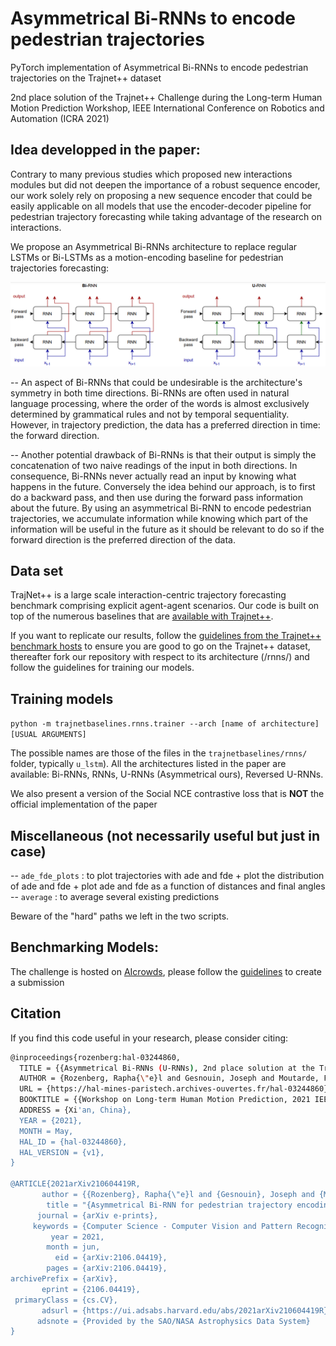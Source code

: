 # Asymmetrical Bi-RNNs to encode pedestrian trajectories
PyTorch implementation of Asymmetrical Bi-RNNs to encode pedestrian trajectories on the Trajnet++ dataset

2nd place solution of the Trajnet++ Challenge during the Long-term Human Motion Prediction Workshop, IEEE International Conference on Robotics and Automation (ICRA 2021)


## Idea developped in the paper:
Contrary to many previous studies which proposed new interactions modules but did not deepen the importance of a robust sequence encoder, our work solely
rely on proposing a new sequence encoder that could be easily applicable on all models that use the encoder-decoder pipeline for pedestrian trajectory forecasting while taking advantage of the research on interactions.

We propose an Asymmetrical Bi-RNNs architecture to replace regular LSTMs or Bi-LSTMs as a motion-encoding baseline for pedestrian trajectories forecasting:

![Asymmetrical Bi-RNNs architecture](https://github.com/JosephGesnouin/Asymmetrical-Bi-RNNs-to-encode-pedestrian-trajectories/blob/main/u-rnn.png)

-- An aspect of Bi-RNNs that could be undesirable is the architecture's symmetry in both time directions. Bi-RNNs are often used in natural language processing, where the order of the words is almost exclusively determined by grammatical rules and not by temporal sequentiality. However, in trajectory prediction, the data has a preferred direction in time: the forward direction. 

-- Another potential drawback of Bi-RNNs is that their output is simply the concatenation of two naive readings of the input in both directions. In consequence, Bi-RNNs never actually read an input by knowing what happens in the future. Conversely the idea behind our approach, is to first do a backward pass, and then use during the forward pass information about the future. By using an asymmetrical Bi-RNN to encode pedestrian trajectories, we accumulate information while knowing which part of the information will be useful in the future as it should be relevant to do so if the forward direction is the preferred direction of the data.

## Data set


TrajNet++ is a large scale interaction-centric trajectory forecasting benchmark comprising explicit agent-agent scenarios. Our code is built on top of the numerous baselines that are [available with Trajnet++](https://github.com/vita-epfl/trajnetplusplusbaselines).

If you want to replicate our results, follow the [guidelines from the Trajnet++ benchmark hosts](https://thedebugger811.github.io/posts/2020/03/intro_trajnetpp/) to ensure you are good to go on the Trajnet++ dataset, thereafter fork our repository with respect to its architecture (/rnns/) and follow the guidelines for training our models.



## Training models

`python -m trajnetbaselines.rnns.trainer --arch [name of architecture] [USUAL ARGUMENTS]`

The possible names are those of the files in the `trajnetbaselines/rnns/` folder, typically `u_lstm`).
All the architectures listed in the paper are available: Bi-RNNs, RNNs, U-RNNs (Asymmetrical ours), Reversed U-RNNs.

We also present a version of the Social NCE contrastive loss that is **NOT** the official implementation of the paper


## Miscellaneous (not necessarily useful but just in case)

-- `ade_fde_plots` : to plot trajectories with ade and fde + plot the distribution of ade and fde + plot ade and fde as a function of distances and final angles
-- `average` : to average several existing predictions


Beware of the "hard" paths we left in the two scripts.


## Benchmarking Models:
The challenge is hosted on [AIcrowds](https://www.aicrowd.com/challenges/trajnet-a-trajectory-forecasting-challenge), please follow the [guidelines](https://thedebugger811.github.io/posts/2021/04/milestone_1/) to create a submission

## Citation

If you find this code useful in your research, please consider citing:

```bash
@inproceedings{rozenberg:hal-03244860,
  TITLE = {{Asymmetrical Bi-RNNs (U-RNNs), 2nd place solution at the Trajnet++ Challenge for pedestrian trajectory forecasting}},
  AUTHOR = {Rozenberg, Rapha{\"e}l and Gesnouin, Joseph and Moutarde, Fabien},
  URL = {https://hal-mines-paristech.archives-ouvertes.fr/hal-03244860},
  BOOKTITLE = {{Workshop on Long-term Human Motion Prediction, 2021 IEEE International Conference on Robotics and Automation (ICRA)}},
  ADDRESS = {Xi'an, China},
  YEAR = {2021},
  MONTH = May,
  HAL_ID = {hal-03244860},
  HAL_VERSION = {v1},
}

@ARTICLE{2021arXiv210604419R,
       author = {{Rozenberg}, Rapha{\"e}l and {Gesnouin}, Joseph and {Moutarde}, Fabien},
        title = "{Asymmetrical Bi-RNN for pedestrian trajectory encoding}",
      journal = {arXiv e-prints},
     keywords = {Computer Science - Computer Vision and Pattern Recognition, Computer Science - Artificial Intelligence},
         year = 2021,
        month = jun,
          eid = {arXiv:2106.04419},
        pages = {arXiv:2106.04419},
archivePrefix = {arXiv},
       eprint = {2106.04419},
 primaryClass = {cs.CV},
       adsurl = {https://ui.adsabs.harvard.edu/abs/2021arXiv210604419R},
      adsnote = {Provided by the SAO/NASA Astrophysics Data System}
}

  ```

